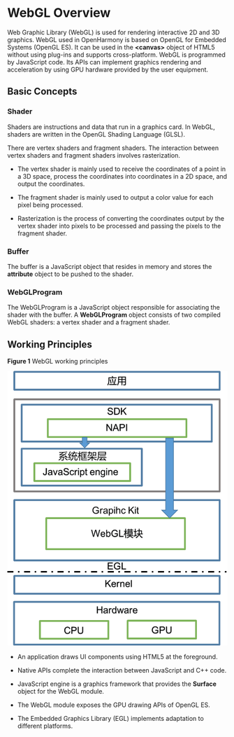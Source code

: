 # WebGL Overview

Web Graphic Library (WebGL) is used for rendering interactive 2D and 3D graphics. WebGL used in OpenHarmony is based on OpenGL for Embedded Systems (OpenGL ES). It can be used in the **&lt;canvas&gt;** object of HTML5 without using plug-ins and supports cross-platform. WebGL is programmed by JavaScript code. Its APIs can implement graphics rendering and acceleration by using GPU hardware provided by the user equipment.


## Basic Concepts


### Shader

Shaders are instructions and data that run in a graphics card. In WebGL, shaders are written in the OpenGL Shading Language (GLSL).

There are vertex shaders and fragment shaders. The interaction between vertex shaders and fragment shaders involves rasterization.

- The vertex shader is mainly used to receive the coordinates of a point in a 3D space, process the coordinates into coordinates in a 2D space, and output the coordinates.

- The fragment shader is mainly used to output a color value for each pixel being processed.

- Rasterization is the process of converting the coordinates output by the vertex shader into pixels to be processed and passing the pixels to the fragment shader.


### Buffer

The buffer is a JavaScript object that resides in memory and stores the **attribute** object to be pushed to the shader.


### WebGLProgram

The WebGLProgram is a JavaScript object responsible for associating the shader with the buffer. A **WebGLProgram** object consists of two compiled WebGL shaders: a vertex shader and a fragment shader.


## Working Principles

  **Figure 1** WebGL working principles

![en-us_image_0000001238544451](figures/en-us_image_0000001238544451.png)


- An application draws UI components using HTML5 at the foreground.

- Native APIs complete the interaction between JavaScript and C++ code.

- JavaScript engine is a graphics framework that provides the **Surface** object for the WebGL module.

- The WebGL module exposes the GPU drawing APIs of OpenGL ES.

- The Embedded Graphics Library (EGL) implements adaptation to different platforms.
